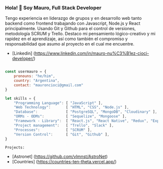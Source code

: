 <h3 align="left">Hola! 👋 Soy Mauro, Full Stack Developer</h3>

<p align="left">Tengo experiencia en liderazgo de grupos y en desarrollo web tanto backend como frontend trabajando con Javascript, Node.js y React principalmente. Usando Git y Github para el control de versiones, metodología SCRUM y Trello. Destaco mi pensamiento lógico-creativo y mi rapidez en el aprendizaje, así como también el compromiso y responsabilidad que asumo al proyecto en el cual me encuentre.</p>

- [Linkedin] (https://www.linkedin.com/in/mauro-nu%C3%B1ez-cioci-developer/)

```js

const usermauro = {
    pronouns: "he/him",
    country: "Argentina",
    contact: "mauroncioci@gmail.com"
}
```

```js
let skills = {
    "Programming Language": [ "JavaScript" ],
    "Web Technology":       [ "HTML", "CSS", "Node.js" ],
    "Database":             [ "PostgreSQL", "MongoDB", "Cloudinary" ],
    "ORMs - ODMs":          [ "Sequelize", "Mongoose" ],
    "Framework - Library":  [ "React.js", "React Native", "Redux", "Express.js" ],
    "Project management":   [ "Trello", "Slack" ],
    "Processes":            [ "SCRUM" ],
    "Version Control":      [ "Git", "Github" ],
}
```

```Projects:```
- [Astronet]  (https://github.com/vlmnst/AstroNet)
- [Countries] (https://countries-ten-theta.vercel.app/)
